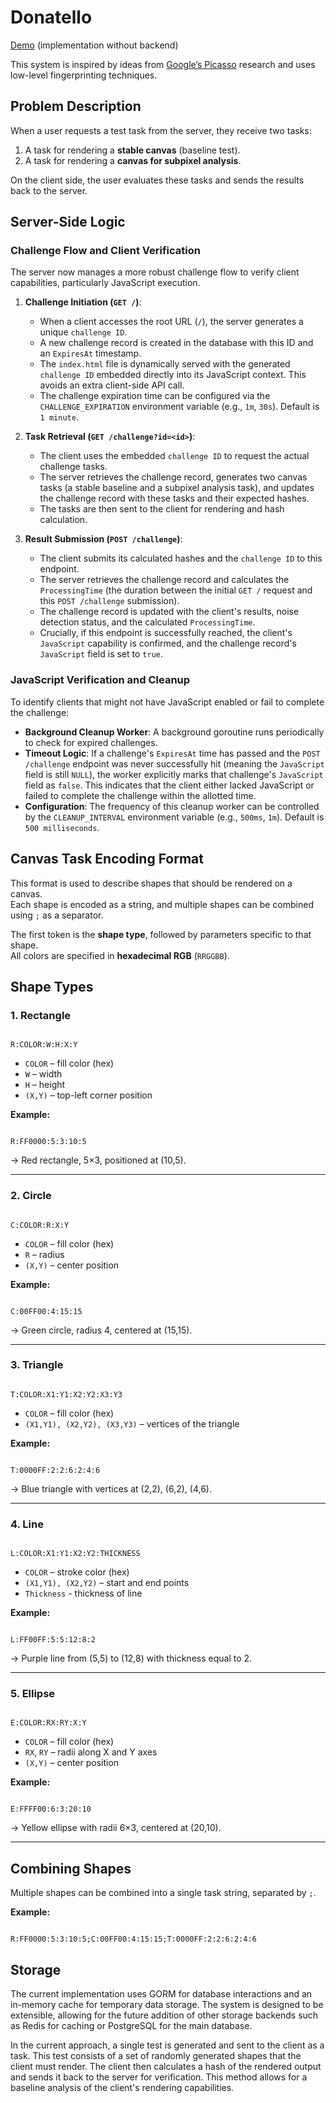 # Donatello

[Demo](https://litebrowsers.github.io/donatello/) (implementation without backend)

This system is inspired by ideas from [Google’s Picasso](https://dl.acm.org/doi/pdf/10.1145/2994459.2994467) research 
and uses low-level fingerprinting techniques.

## Problem Description
When a user requests a test task from the server, they receive two tasks:

1. A task for rendering a **stable canvas** (baseline test).
2. A task for rendering a **canvas for subpixel analysis**.

On the client side, the user evaluates these tasks and sends the results back to the
server.

## Server-Side Logic

### Challenge Flow and Client Verification

The server now manages a more robust challenge flow to verify client capabilities, particularly JavaScript execution.

1.  **Challenge Initiation (`GET /`)**:
    *   When a client accesses the root URL (`/`), the server generates a unique `challenge ID`.
    *   A new challenge record is created in the database with this ID and an `ExpiresAt` timestamp.
    *   The `index.html` file is dynamically served with the generated `challenge ID` embedded directly into its 
JavaScript context. This avoids an extra client-side API call.
    *   The challenge expiration time can be configured via the `CHALLENGE_EXPIRATION` environment variable 
(e.g., `1m`, `30s`). Default is `1 minute`.

2.  **Task Retrieval (`GET /challenge?id=<id>`)**:
    *   The client uses the embedded `challenge ID` to request the actual challenge tasks.
    *   The server retrieves the challenge record, generates two canvas tasks (a stable baseline and a subpixel analysis
task), and updates the challenge record with these tasks and their expected hashes.
    *   The tasks are then sent to the client for rendering and hash calculation.

3.  **Result Submission (`POST /challenge`)**:
    *   The client submits its calculated hashes and the `challenge ID` to this endpoint.
    *   The server retrieves the challenge record and calculates the `ProcessingTime` (the duration between the initial
`GET /` request and this `POST /challenge` submission).
    *   The challenge record is updated with the client's results, noise detection status, and the calculated
`ProcessingTime`.
    *   Crucially, if this endpoint is successfully reached, the client's `JavaScript` capability is confirmed, and the 
challenge record's `JavaScript` field is set to `true`.

### JavaScript Verification and Cleanup

To identify clients that might not have JavaScript enabled or fail to complete the challenge:

*   **Background Cleanup Worker**: A background goroutine runs periodically to check for expired challenges.
*   **Timeout Logic**: If a challenge's `ExpiresAt` time has passed and the `POST /challenge` endpoint was never 
successfully hit (meaning the `JavaScript` field is still `NULL`), the worker explicitly marks that challenge's
`JavaScript` field as `false`. This indicates that the client either lacked JavaScript or failed to complete the 
challenge within the allotted time.
*   **Configuration**: The frequency of this cleanup worker can be controlled by the `CLEANUP_INTERVAL` environment 
variable (e.g., `500ms`, `1m`). Default is `500 milliseconds`.


## Canvas Task Encoding Format

This format is used to describe shapes that should be rendered on a canvas.  
Each shape is encoded as a string, and multiple shapes can be combined using `;` as a separator.

The first token is the **shape type**, followed by parameters specific to that shape.  
All colors are specified in **hexadecimal RGB** (`RRGGBB`).

## Shape Types

### 1. Rectangle
```

R:COLOR:W:H:X:Y

```
- `COLOR` – fill color (hex)
- `W` – width
- `H` – height
- `(X,Y)` – top-left corner position

**Example:**
```

R:FF0000:5:3:10:5

```
→ Red rectangle, 5×3, positioned at (10,5).

---

### 2. Circle
```

C:COLOR:R:X:Y

```
- `COLOR` – fill color (hex)
- `R` – radius
- `(X,Y)` – center position

**Example:**
```

C:00FF00:4:15:15

```
→ Green circle, radius 4, centered at (15,15).

---

### 3. Triangle
```

T:COLOR:X1:Y1:X2:Y2:X3:Y3

```
- `COLOR` – fill color (hex)
- `(X1,Y1), (X2,Y2), (X3,Y3)` – vertices of the triangle

**Example:**
```

T:0000FF:2:2:6:2:4:6

```
→ Blue triangle with vertices at (2,2), (6,2), (4,6).

---

### 4. Line
```

L:COLOR:X1:Y1:X2:Y2:THICKNESS

```
- `COLOR` – stroke color (hex)
- `(X1,Y1), (X2,Y2)` – start and end points
- `Thickness` - thickness of line

**Example:**
```

L:FF00FF:5:5:12:8:2

```
→ Purple line from (5,5) to (12,8) with thickness equal to 2.

---

### 5. Ellipse
```

E:COLOR:RX:RY:X:Y

```
- `COLOR` – fill color (hex)
- `RX`, `RY` – radii along X and Y axes
- `(X,Y)` – center position

**Example:**
```

E:FFFF00:6:3:20:10

```
→ Yellow ellipse with radii 6×3, centered at (20,10).

---

## Combining Shapes
Multiple shapes can be combined into a single task string, separated by `;`.

**Example:**
```

R:FF0000:5:3:10:5;C:00FF00:4:15:15;T:0000FF:2:2:6:2:4:6

```

## Storage
The current implementation uses GORM for database interactions and an in-memory cache for temporary data storage.
The system is designed to be extensible, allowing for the future addition of other storage backends such as Redis for 
caching or PostgreSQL for the main database.

In the current approach, a single test is generated and sent to the client as a task. This test consists of a set of 
randomly generated shapes that the client must render. The client then calculates a hash of the rendered output and 
sends it back to the server for verification. This method allows for a baseline analysis of the client's rendering 
capabilities.